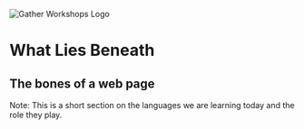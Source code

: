![Gather Workshops Logo](/Building-the-Web/slideshow/images/gw_logo_header.png)

# What Lies Beneath
## The bones of a web page


Note:
This is a short section on the languages we are learning today and the role they play.